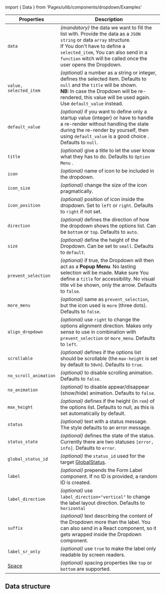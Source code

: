 import { Data } from 'Pages/uilib/components/dropdown/Examples'

| Properties                                      | Description                                                                                                                                                                                                                                                         |
| ----------------------------------------------- | ------------------------------------------------------------------------------------------------------------------------------------------------------------------------------------------------------------------------------------------------------------------- |
| `data`                                          | _(mandatory)_ the data we want to fill the list with. Provide the data as a `JSON string` or data `array` structure. <br /> If You don't have to define a `selected_item`, You can also send in a `function` witch will be called once the user opens the Dropdown. |
| `value, selected_item`                          | _(optional)_ a number as a string or integer, defines the selected item. Defaults to `null` and the `title` will be shown. <br /> **NB:** In case the Dropdown will be re-rendered, this value will be used again. Use `default_value` instead.                     |
| `default_value`                                 | _(optional)_ if you want to define only a startup value (integer) or have to handle a re-render without handling the state during the re-render by yourself, then using `default_value` is a good choice . Defaults to `null`.                                      |
| `title`                                         | _(optional)_ give a title to let the user know what they has to do. Defaults to `Option Menu` .                                                                                                                                                                     |
| `icon`                                          | _(optional)_ name of icon to be included in the dropdown.                                                                                                                                                                                                           |
| `icon_size`                                     | _(optional)_ change the size of the icon pragmatically.                                                                                                                                                                                                             |
| `icon_position`                                 | _(optional)_ position of icon inside the dropdown. Set to `left` or `right`. Defaults to `right` if not set.                                                                                                                                                        |
| `direction`                                     | _(optional)_ defines the direction of how the dropdown shows the options list. Can be `bottom` or `top`. Defaults to `auto`.                                                                                                                                        |
| `size`                                          | _(optional)_ define the height of the Dropdown. Can be set to `small`. Defaults to `default`.                                                                                                                                                                       |
| `prevent_selection`                             | _(optional)_ if true, the Dropdown will then act as a **Popup Menu**. No lasting selection will be made. Make sure You define a `title` for accessibility. No visual title vil be shown, only the arrow. Defaults to `false`.                                       |
| `more_menu`                                     | _(optional)_ same as `prevent_selection`, but the icon used is `more` (three dots). Defaults to `false`.                                                                                                                                                            |
| `align_dropdown`                                | _(optional)_ use `right` to change the options alignment direction. Makes only sense to use in combination with `prevent_selection` or `more_menu`. Defaults to `left`.                                                                                             |
| `scrollable`                                    | _(optional)_ defines if the options list should be scrollable (the `max-height` is set by default to `50vh`). Defaults to `true`.                                                                                                                                   |
| `no_scroll_animation`                           | _(optional)_ to disable scrolling animation. Defaults to `false`.                                                                                                                                                                                                   |
| `no_animation`                                  | _(optional)_ to disable appear/disappear (show/hide) animation. Defaults to `false`.                                                                                                                                                                                |
| `max_height`                                    | _(optional)_ defines if the height (in `rem`) of the options list. Defaults to null, as this is set automatically by default.                                                                                                                                       |
| `status`                                        | _(optional)_ text with a status message. The style defaults to an error message.                                                                                                                                                                                    |
| `status_state`                                  | _(optional)_ defines the state of the status. Currently there are two statuses `[error, info]`. Defaults to `error`.                                                                                                                                                |
| `global_status_id`                              | _(optional)_ the `status_id` used for the target [GlobalStatus](/uilib/components/global-status).                                                                                                                                                                   |
| `label`                                         | _(optional)_ prepends the Form Label component. If no ID is provided, a random ID is created.                                                                                                                                                                       |
| `label_direction`                               | _(optional)_ use `label_direction="vertical"` to change the label layout direction. Defaults to `horizontal`                                                                                                                                                        |
| `suffix`                                        | _(optional)_ text describing the content of the Dropdown more than the label. You can also send in a React component, so it gets wrapped inside the Dropdown component.                                                                                             |
| `label_sr_only`                                 | _(optional)_ use `true` to make the label only readable by screen readers.                                                                                                                                                                                          |
| [Space](/uilib/components/space#tab-properties) | _(optional)_ spacing properties like `top` or `bottom` are supported.                                                                                                                                                                                               |

## Data structure

<Data />

